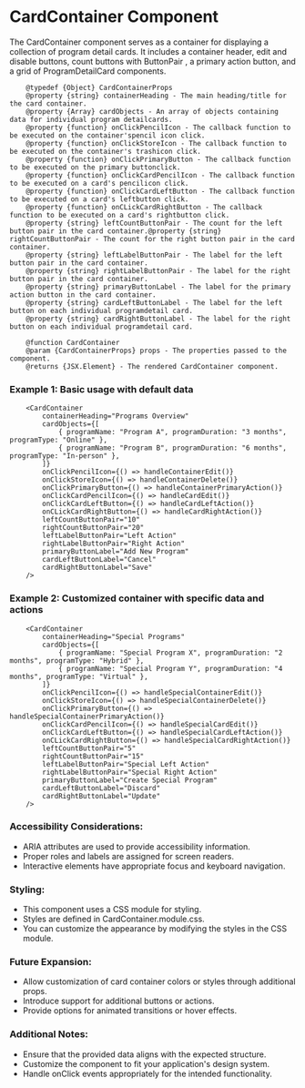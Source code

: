 # CardContainer Component

The CardContainer component serves as a container for displaying a collection of program detail cards.
It includes a container header, edit and disable buttons, count buttons with ButtonPair , a primary action button, and a grid of ProgramDetailCard components.

```
    @typedef {Object} CardContainerProps
    @property {string} containerHeading - The main heading/title for the card container.
    @property {Array} cardObjects - An array of objects containing data for individual program detailcards.
    @property {function} onClickPencilIcon - The callback function to be executed on the container'spencil icon click.
    @property {function} onClickStoreIcon - The callback function to be executed on the container's trashicon click.
    @property {function} onClickPrimaryButton - The callback function to be executed on the primary buttonclick.
    @property {function} onClickCardPencilIcon - The callback function to be executed on a card's pencilicon click.
    @property {function} onClickCardLeftButton - The callback function to be executed on a card's leftbutton click.
    @property {function} onCLickCardRightButton - The callback function to be executed on a card's rightbutton click.
    @property {string} leftCountButtonPair - The count for the left button pair in the card container.@property {string} rightCountButtonPair - The count for the right button pair in the card container.
    @property {string} leftLabelButtonPair - The label for the left button pair in the card container.
    @property {string} rightLabelButtonPair - The label for the right button pair in the card container.
    @property {string} primaryButtonLabel - The label for the primary action button in the card container.
    @property {string} cardLeftButtonLabel - The label for the left button on each individual programdetail card.
    @property {string} cardRightButtonLabel - The label for the right button on each individual programdetail card.

    @function CardContainer
    @param {CardContainerProps} props - The properties passed to the component.
    @returns {JSX.Element} - The rendered CardContainer component.
```

### Example 1: Basic usage with default data

```
    <CardContainer
        containerHeading="Programs Overview"
        cardObjects={[
            { programName: "Program A", programDuration: "3 months", programType: "Online" },
            { programName: "Program B", programDuration: "6 months", programType: "In-person" },
        ]}
        onClickPencilIcon={() => handleContainerEdit()}
        onClickStoreIcon={() => handleContainerDelete()}
        onClickPrimaryButton={() => handleContainerPrimaryAction()}
        onClickCardPencilIcon={() => handleCardEdit()}
        onClickCardLeftButton={() => handleCardLeftAction()}
        onCLickCardRightButton={() => handleCardRightAction()}
        leftCountButtonPair="10"
        rightCountButtonPair="20"
        leftLabelButtonPair="Left Action"
        rightLabelButtonPair="Right Action"
        primaryButtonLabel="Add New Program"
        cardLeftButtonLabel="Cancel"
        cardRightButtonLabel="Save"
    />
```

### Example 2: Customized container with specific data and actions

```
    <CardContainer
        containerHeading="Special Programs"
        cardObjects={[
            { programName: "Special Program X", programDuration: "2 months", programType: "Hybrid" },
            { programName: "Special Program Y", programDuration: "4 months", programType: "Virtual" },
        ]}
        onClickPencilIcon={() => handleSpecialContainerEdit()}
        onClickStoreIcon={() => handleSpecialContainerDelete()}
        onClickPrimaryButton={() => handleSpecialContainerPrimaryAction()}
        onClickCardPencilIcon={() => handleSpecialCardEdit()}
        onClickCardLeftButton={() => handleSpecialCardLeftAction()}
        onCLickCardRightButton={() => handleSpecialCardRightAction()}
        leftCountButtonPair="5"
        rightCountButtonPair="15"
        leftLabelButtonPair="Special Left Action"
        rightLabelButtonPair="Special Right Action"
        primaryButtonLabel="Create Special Program"
        cardLeftButtonLabel="Discard"
        cardRightButtonLabel="Update"
    />
```

### Accessibility Considerations:

- ARIA attributes are used to provide accessibility information.
- Proper roles and labels are assigned for screen readers.
- Interactive elements have appropriate focus and keyboard navigation.

### Styling:

- This component uses a CSS module for styling.
- Styles are defined in CardContainer.module.css.
- You can customize the appearance by modifying the styles in the CSS module.

### Future Expansion:

- Allow customization of card container colors or styles through additional props.
- Introduce support for additional buttons or actions.
- Provide options for animated transitions or hover effects.

### Additional Notes:

- Ensure that the provided data aligns with the expected structure.
- Customize the component to fit your application's design system.
- Handle onClick events appropriately for the intended functionality.
